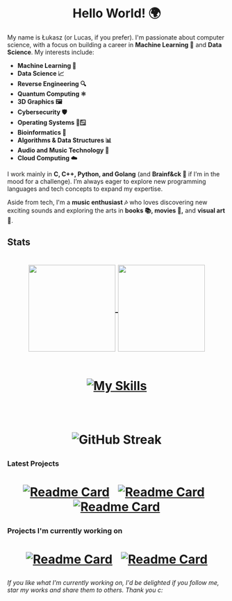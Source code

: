 <h1 align="center">Hello World! 🌍</h1>

My name is Łukasz (or Lucas, if you prefer). I'm passionate about computer science, with a focus on building a career in **Machine Learning 🤖** and **Data Science**. My interests include:

- **Machine Learning 🤖**
- **Data Science 📈**
- **Reverse Engineering 🔍**
- **Quantum Computing ⚛️**
- **3D Graphics 🖼️**
- **Cybersecurity 🛡️**
- **Operating Systems 🐧🪟**
- **Bioinformatics 🧬**
- **Algorithms & Data Structures 📊**
- **Audio and Music Technology 🎵**
- **Cloud Computing ☁️**

I work mainly in **C, C++, Python, and Golang** (and **Brainf&ck 🧠** if I’m in the mood for a challenge). I’m always eager to explore new programming languages and tech concepts to expand my expertise.

Aside from tech, I'm a **music enthusiast 🎶** who loves discovering new exciting sounds and exploring the arts in **books 📚, movies 🎥,** and **visual art 🎨**.

## Stats
<h1 align="center"><a href="https://github.com/Klus3kk/github-readme-stats">
  <img height=200 align="center" src="https://github-readme-stats.vercel.app/api?username=Klus3kk&theme=tokyonight&hide=issues,contribs,prs" />
</a>
<a href="https://github.com/Klus3kk/convoychat">
  <img height=200 align="center" src="https://github-readme-stats.vercel.app/api/top-langs?username=Klus3kk&layout=compact&langs_count=8&card_width=320&theme=tokyonight" />
</a>
  <br><br>
  
  [![My Skills](https://skillicons.dev/icons?i=ableton,ae,ai,anaconda,arch,aws,bash,blender,c,cpp,cmake,css,dart,discord,docker,dynamodb,eclipse,emacs,figma,flask,flutter,gcp,git,github,go,haskell,html,idea,js,kali,latex,linux,md,nextjs,nodejs,npm,opencv,pycharm,pnpm,postgres,powershell,pr,ps,py,pytorch,r,react,regex,rust,sklearn,spring,svg,tailwind,tensorflow,ts,ubuntu,unity,unreal,vim,visualstudio,vscode,windows,xd,yarn)](https://skillicons.dev)

<br>

![GitHub Streak](https://github-readme-streak-stats.herokuapp.com/?user=Klus3kk&theme=dark&count_private=true&bg_color=0d1116&title_color=ce09ec&text_color=a4aacb&icon_color=007ec6)
</h1> 

### Latest Projects
<h1 align="center"><a href="https://github.com/Klus3kk/github-readme-stats">
  
[![Readme Card](https://github-readme-stats.vercel.app/api/pin/?username=Klus3kk&repo=microsociety&bg_color=0d1116&title_color=325aa8&text_color=a4aacb&icon_color=007ec6)](https://github.com/Klus3kk/microsociety.git) &nbsp;
[![Readme Card](https://github-readme-stats.vercel.app/api/pin/?username=Klus3kk&repo=artify&bg_color=0d1116&title_color=325aa8&text_color=a4aacb&icon_color=007ec6)](https://github.com/Klus3kk/artify.git) &nbsp;
[![Readme Card](https://github-readme-stats.vercel.app/api/pin/?username=Klus3kk&repo=clueengine&bg_color=0d1116&title_color=325aa8&text_color=a4aacb&icon_color=007ec6)](https://github.com/Klus3kk/clueengine.git)

### Projects I'm currently working on
<h1 align="center"><a href="https://github.com/Klus3kk/github-readme-stats">



[![Readme Card](https://github-readme-stats.vercel.app/api/pin/?username=Klus3kk&repo=cognito&bg_color=0d1116&title_color=325aa8&text_color=a4aacb&icon_color=007ec6)](https://github.com/Klus3kk/cognito.git) &nbsp;
[![Readme Card](https://github-readme-stats.vercel.app/api/pin/?username=Klus3kk&repo=endless&bg_color=0d1116&title_color=325aa8&text_color=a4aacb&icon_color=007ec6)](https://github.com/Klus3kk/endless.git)


</h1>

###### If you like what I'm currently working on, I'd be delighted if you follow me, star my works and share them to others. Thank you c:
